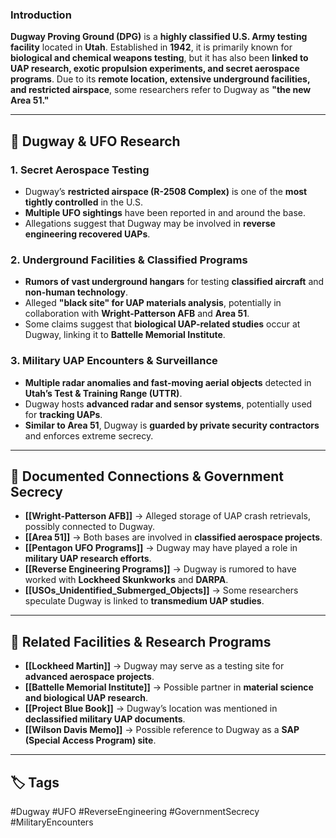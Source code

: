 ### **Introduction**

**Dugway Proving Ground (DPG)** is a **highly classified U.S. Army testing facility** located in **Utah**. Established in **1942**, it is primarily known for **biological and chemical weapons testing**, but it has also been **linked to UAP research, exotic propulsion experiments, and secret aerospace programs**. Due to its **remote location, extensive underground facilities, and restricted airspace**, some researchers refer to Dugway as **"the new Area 51."**

---

## **🚀 Dugway & UFO Research**

### **1. Secret Aerospace Testing**

- Dugway’s **restricted airspace (R-2508 Complex)** is one of the **most tightly controlled** in the U.S.
- **Multiple UFO sightings** have been reported in and around the base.
- Allegations suggest that Dugway may be involved in **reverse engineering recovered UAPs**.

### **2. Underground Facilities & Classified Programs**

- **Rumors of vast underground hangars** for testing **classified aircraft** and **non-human technology**.
- Alleged **"black site" for UAP materials analysis**, potentially in collaboration with **Wright-Patterson AFB** and **Area 51**.
- Some claims suggest that **biological UAP-related studies** occur at Dugway, linking it to **Battelle Memorial Institute**.

### **3. Military UAP Encounters & Surveillance**

- **Multiple radar anomalies and fast-moving aerial objects** detected in **Utah’s Test & Training Range (UTTR)**.
- Dugway hosts **advanced radar and sensor systems**, potentially used for **tracking UAPs**.
- **Similar to Area 51**, Dugway is **guarded by private security contractors** and enforces extreme secrecy.

---

## **📝 Documented Connections & Government Secrecy**

- **[[Wright-Patterson AFB]]** → Alleged storage of UAP crash retrievals, possibly connected to Dugway.
- **[[Area 51]]** → Both bases are involved in **classified aerospace projects**.
- **[[Pentagon UFO Programs]]** → Dugway may have played a role in **military UAP research efforts**.
- **[[Reverse Engineering Programs]]** → Dugway is rumored to have worked with **Lockheed Skunkworks** and **DARPA**.
- **[[USOs_Unidentified_Submerged_Objects]]** → Some researchers speculate Dugway is linked to **transmedium UAP studies**.

---

## **🔗 Related Facilities & Research Programs**

- **[[Lockheed Martin]]** → Dugway may serve as a testing site for **advanced aerospace projects**.
- **[[Battelle Memorial Institute]]** → Possible partner in **material science and biological UAP research**.
- **[[Project Blue Book]]** → Dugway’s location was mentioned in **declassified military UAP documents**.
- **[[Wilson Davis Memo]]** → Possible reference to Dugway as a **SAP (Special Access Program) site**.

---

## **🏷 Tags**

#Dugway #UFO #ReverseEngineering #GovernmentSecrecy #MilitaryEncounters